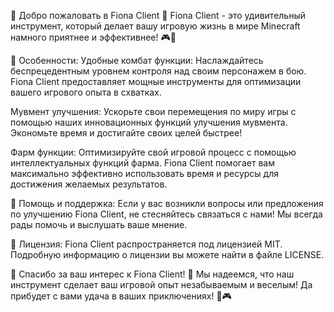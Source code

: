 🌟 Добро пожаловать в Fiona Client 🌟
Fiona Client - это удивительный инструмент, который делает вашу игровую жизнь в мире Minecraft намного приятнее и эффективнее! 🎮💼

🚀 Особенности:
Удобные комбат функции: Наслаждайтесь беспрецедентным уровнем контроля над своим персонажем в бою. Fiona Client предоставляет мощные инструменты для оптимизации вашего игрового опыта в схватках.

Мувмент улучшения: Ускорьте свои перемещения по миру игры с помощью наших инновационных функций улучшения мувмента. Экономьте время и достигайте своих целей быстрее!

Фарм функции: Оптимизируйте свой игровой процесс с помощью интеллектуальных функций фарма. Fiona Client помогает вам максимально эффективно использовать время и ресурсы для достижения желаемых результатов.

🤝 Помощь и поддержка:
Если у вас возникли вопросы или предложения по улучшению Fiona Client, не стесняйтесь связаться с нами! Мы всегда рады помочь и выслушать ваше мнение.

📝 Лицензия:
Fiona Client распространяется под лицензией MIT. Подробную информацию о лицензии вы можете найти в файле LICENSE.

🌟 Спасибо за ваш интерес к Fiona Client! 🌟
Мы надеемся, что наш инструмент сделает ваш игровой опыт незабываемым и веселым! Да прибудет с вами удача в ваших приключениях! 🚀🎮
